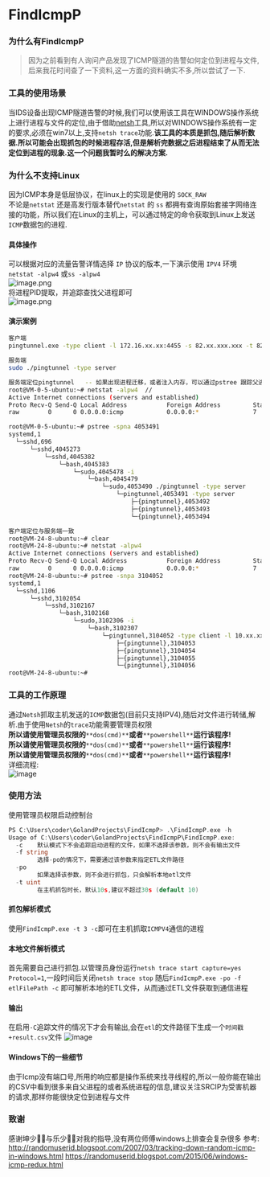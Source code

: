 # FindIcmpP
<a name="UjTPi"></a>
### 为什么有FindIcmpP
> 因为之前看到有人询问产品发现了ICMP隧道的告警如何定位到进程与文件,后来我花时间查了一下资料,这一方面的资料确实不多,所以尝试了一下.

<a name="im8so"></a>
### 工具的使用场景
当IDS设备出现ICMP隧道告警的时候,我们可以使用该工具在WINDOWS操作系统上进行进程与文件的定位,由于借助[netsh](https://docs.microsoft.com/zh-cn/windows-server/networking/technologies/netsh/netsh)工具,所以对WINDOWS操作系统有一定的要求,必须在win7以上,支持`netsh trace`功能.**该工具的本质是抓包,随后解析数据.所以可能会出现抓包的时候进程存活,但是解析完数据之后进程结束了从而无法定位到进程的现象.这一个问题我暂时么的解决方案.**
<a name="C6Ajl"></a>
### 为什么不支持Linux
因为ICMP本身是低层协议，在linux上的实现是使用的 `SOCK_RAW`<br />不论是`netstat` 还是高发行版本替代`netstat` 的 `ss` 都拥有查询原始套接字网络连接的功能，所以我们在Linux的主机上，可以通过特定的命令获取到Linux上发送`ICMP`数据包的进程.
<a name="sRl3O"></a>
#### 具体操作
可以根据对应的流量告警详情选择 `IP` 协议的版本,一下演示使用 `IPV4` 环境<br />`netstat -alpw4` 或`ss -alpw4`<br />![image.png](https://cdn.nlark.com/yuque/0/2022/png/2078172/1645181091633-64ebdf57-ea27-4031-8fe8-20d39d678be2.png#clientId=u3a505023-864d-4&crop=0&crop=0&crop=1&crop=1&from=paste&height=70&id=u0d1f3465&margin=%5Bobject%20Object%5D&name=image.png&originHeight=94&originWidth=1030&originalType=binary&ratio=1&rotation=0&showTitle=false&size=13456&status=done&style=none&taskId=ud74da398-9626-441b-9b13-b50e33c0167&title=&width=761.983154296875)<br />将进程PID提取，并追踪查找父进程即可<br />![image.png](https://cdn.nlark.com/yuque/0/2022/png/2078172/1645181447166-53ab5b74-f719-4403-b373-97d77d488e7e.png#clientId=u3a505023-864d-4&crop=0&crop=0&crop=1&crop=1&from=paste&height=169&id=u9abd9c0a&margin=%5Bobject%20Object%5D&name=image.png&originHeight=295&originWidth=1337&originalType=binary&ratio=1&rotation=0&showTitle=false&size=31984&status=done&style=none&taskId=u44fb1115-89ca-4491-92ab-3ed35e8bae4&title=&width=766.4957885742188)
<a name="TTYVj"></a>
#### 演示案例
```bash
客户端
pingtunnel.exe -type client -l 172.16.xx.xx:4455 -s 82.xx.xxx.xxx -t 82.xx.xxx.xxx:4455 -tcp 1

服务端
sudo ./pingtunnel -type server

服务端定位pingtunnel   -- 如果出现进程迁移，或者注入内存，可以通过pstree 跟踪父进程
root@VM-0-5-ubuntu:~# netstat -alpw4  //
Active Internet connections (servers and established)
Proto Recv-Q Send-Q Local Address           Foreign Address         State       PID/Program name    
raw        0      0 0.0.0.0:icmp            0.0.0.0:*               7           4053491/./pingtunne 

root@VM-0-5-ubuntu:~# pstree -spna 4053491
systemd,1
  └─sshd,696
      └─sshd,4045273 
          └─sshd,4045382  
              └─bash,4045383
                  └─sudo,4045478 -i
                      └─bash,4045479
                          └─sudo,4053490 ./pingtunnel -type server
                              └─pingtunnel,4053491 -type server
                                  ├─{pingtunnel},4053492
                                  ├─{pingtunnel},4053493
                                  └─{pingtunnel},4053494

客户端定位与服务端一致
root@VM-24-8-ubuntu:~# clear
root@VM-24-8-ubuntu:~# netstat -alpw4
Active Internet connections (servers and established)
Proto Recv-Q Send-Q Local Address           Foreign Address         State       PID/Program name    
raw        0      0 0.0.0.0:icmp            0.0.0.0:*               7           3104052/./pingtunne 
root@VM-24-8-ubuntu:~# pstree -snpa 3104052
systemd,1
  └─sshd,1106
      └─sshd,3102054 
          └─sshd,3102167  
              └─bash,3102168
                  └─sudo,3102306 -i
                      └─bash,3102307
                          └─pingtunnel,3104052 -type client -l 10.xx.xx.xx:4455 -s 82.xx.xx.xxx -t 82.1xx.xx.xx:4455 -tcp 1
                              ├─{pingtunnel},3104053
                              ├─{pingtunnel},3104054
                              ├─{pingtunnel},3104055
                              └─{pingtunnel},3104056
root@VM-24-8-ubuntu:~# 
```
<a name="IVZNv"></a>
### 工具的工作原理
通过`Netsh`抓取主机发送的`ICMP`数据包(目前只支持IPV4),随后对文件进行转储,解析.由于使用`Netsh`的`trace`功能需要管理员权限<br />**所以请使用管理员权限的**`**dos(cmd)**`**或者**`**powershell**`**运行该程序!**<br />**所以请使用管理员权限的**`**dos(cmd)**`**或者**`**powershell**`**运行该程序!**<br />**所以请使用管理员权限的**`**dos(cmd)**`**或者**`**powershell**`**运行该程序!**<br />详细流程:<br />
![image](https://user-images.githubusercontent.com/41547947/164730476-8ebd148b-19c3-452d-9f2f-af5339c980ee.png)

<a name="n04j6"></a>
### 使用方法
使用管理员权限启动控制台
```go
PS C:\Users\coder\GolandProjects\FindIcmpP> .\FindIcmpP.exe -h
Usage of C:\Users\coder\GolandProjects\FindIcmpP\FindIcmpP.exe:
  -c    默认模式下不会追踪启动进程的文件，如果不选择该参数，则不会有输出文件
  -f string
        选择-po的情况下，需要通过该参数来指定ETL文件路径
  -po
        如果选择该参数，则不会进行抓包，只会解析本地etl文件
  -t uint
        在主机抓包时长，默认10s,建议不超过30s (default 10)
```
<a name="M0kdL"></a>
#### 抓包解析模式
使用`FindIcmpP.exe -t 3 -c`即可在主机抓取`ICMPV4`通信的进程

<a name="XzicA"></a>
#### 本地文件解析模式
首先需要自己进行抓包.以管理员身份运行`netsh trace start capture=yes Protocol=1`,一段时间后关闭`netsh trace stop`
随后`FindIcmpP.exe -po -f etlFilePath -c` 即可解析本地的ETL文件，从而通过ETL文件获取到通信进程
<a name="Nklz5"></a>
#### 输出
在启用`-C`追踪文件的情况下才会有输出,会在`etl`的文件路径下生成一个`时间戳+result.csv`文件
![image](https://user-images.githubusercontent.com/41547947/164730915-6d7fbc78-4441-4baf-b85f-909ed235223b.png)

#### Windows下的一些细节
由于Icmp没有端口号,所用的响应都是操作系统来找寻线程的,所以一般你能在输出的CSV中看到很多来自父进程的或者系统进程的信息,建议关注SRCIP为受害机器的请求,那样你能很快定位到进程与文件
### 致谢
感谢坤少🦸‍♂️与乐少🦸‍♂️对我的指导,没有两位师傅windows上排查会复杂很多
参考:
http://randomuserid.blogspot.com/2007/03/tracking-down-random-icmp-in-windows.html
https://randomuserid.blogspot.com/2015/06/windows-icmp-redux.html
